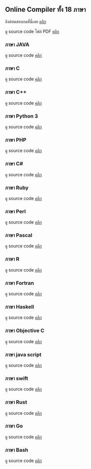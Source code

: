 ## Online Compiler ทั้ง 18 ภาษา

ลิงค์ทดสอบกดที่นี่เลย [คลิก](https://www.onlinegdb.com/)  

ดู source code ไฟล์ PDF [คลิก](https://github.com/Nickzaahhaahha/CPSC231_Online_Compiler/blob/master/compiler.pdf) 

### ภาษา JAVA

ดู source code [คลิก](https://github.com/Nickzaahhaahha/CPSC231_Online_Compiler/blob/master/JAVA)

### ภาษา C

ดู source code [คลิก](https://github.com/Nickzaahhaahha/CPSC231_Online_Compiler/blob/master/C)

### ภาษา C++

ดู source code [คลิก](https://github.com/Nickzaahhaahha/CPSC231_Online_Compiler/blob/master/C%2B%2B)

### ภาษา Python 3

ดู source code [คลิก](https://github.com/Nickzaahhaahha/CPSC231_Online_Compiler/blob/master/Python%203)

### ภาษา PHP

ดู source code [คลิก](https://github.com/Nickzaahhaahha/CPSC231_Online_Compiler/blob/master/PHP)

### ภาษา C#

ดู source code [คลิก](https://github.com/Nickzaahhaahha/CPSC231_Online_Compiler/blob/master/C%23)

### ภาษา Ruby

ดู source code [คลิก](https://github.com/Nickzaahhaahha/CPSC231_Online_Compiler/blob/master/Ruby)

### ภาษา Perl

ดู source code [คลิก](https://github.com/Nickzaahhaahha/CPSC231_Online_Compiler/blob/master/Perl)

### ภาษา Pascal

ดู source code [คลิก](https://github.com/Nickzaahhaahha/CPSC231_Online_Compiler/blob/master/Pascal)

### ภาษา R

ดู source code [คลิก](https://github.com/Nickzaahhaahha/CPSC231_Online_Compiler/blob/master/R)

### ภาษา Fortran

ดู source code [คลิก](https://github.com/Nickzaahhaahha/CPSC231_Online_Compiler/blob/master/Fortran)

### ภาษา Haskell

ดู source code [คลิก](https://github.com/Nickzaahhaahha/CPSC231_Online_Compiler/blob/master/Haskell)

### ภาษา Objective C

ดู source code [คลิก](https://github.com/Nickzaahhaahha/CPSC231_Online_Compiler/blob/master/Objective%20C)

### ภาษา java script

ดู source code [คลิก](https://github.com/Nickzaahhaahha/CPSC231_Online_Compiler/blob/master/javascript)

### ภาษา swift

ดู source code [คลิก](https://github.com/Nickzaahhaahha/CPSC231_Online_Compiler/blob/master/swift)

### ภาษา Rust

ดู source code [คลิก](https://github.com/Nickzaahhaahha/CPSC231_Online_Compiler/blob/master/Rust)

### ภาษา Go

ดู source code [คลิก](https://github.com/Nickzaahhaahha/CPSC231_Online_Compiler/blob/master/Go)

### ภาษา Bash

ดู source code [คลิก](https://github.com/Nickzaahhaahha/CPSC231_Online_Compiler/blob/master/Bash)
